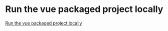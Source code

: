 # Run the vue packaged project locally
[Run the vue packaged project locally](https://aiwithcloud.com/2022/09/15/run_the_vue_packaged_project_locally/)
